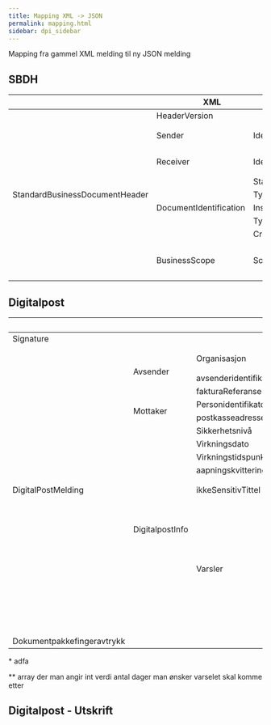 ```yaml
---
title: Mapping XML -> JSON 
permalink: mapping.html
sidebar: dpi_sidebar
---
```




Mapping fra gammel XML melding til ny JSON melding

## SBDH

<table>
    <thead>
        <tr>
            <th colspan=4>XML</th>
            <th>JSONPath</th>
        </tr>
    </thead>
    <tbody>
        <tr>
            <td rowspan=13>StandardBusinessDocumentHeader</td>
            <td>HeaderVersion</td>
            <td></td>
            <td></td>
            <td>>$.standardBusinessDocument.standardBusinessDocumentHeader.headerVersion</td>
        </tr>
        <tr>            
            <td rowspan=2>Sender</td>
            <td rowspan=2>Identifier</td>
            <td>Authority</td> 
            <td>$.standardBusinessDocument.standardBusinessDocumentHeader.sender[0].identifier.authority</td>           
        </tr>
        <tr>            
            <td>Value</td>
            <td>$.standardBusinessDocument.standardBusinessDocumentHeader.sender[0].identifier.value</td>
        </tr>
        <tr>
            <td rowspan=2>Receiver</td>
            <td rowspan=2>Identifier</td>
            <td>Authority</td> 
            <td>$.standardBusinessDocument.standardBusinessDocumentHeader.receiver[0].identifier.authority</td>           
        </tr>
        <tr>
            <td>Value</td>
            <td>$.standardBusinessDocument.standardBusinessDocumentHeader.receiver[0].identifier.value</td>
        </tr>
        <tr>
            <td rowspan=5>DocumentIdentification</td>
            <td>Standard</td>
            <td></td>
            <td>$.standardBusinessDocument.standardBusinessDocumentHeader.documentIdentification.standard</td>
        </tr>
        <tr>            
            <td>TypeVersion</td>
            <td></td>
            <td>$.standardBusinessDocument.standardBusinessDocumentHeader.documentIdentification.typeVersion</td>
        </tr>
         <tr>            
            <td>InstanceIdentifier</td>
            <td></td>
            <td>$.standardBusinessDocument.standardBusinessDocumentHeader.documentIdentification.instanceIdentifier</td>
        </tr>
        <tr>            
            <td>Type</td>
            <td></td>
            <td>$.standardBusinessDocument.standardBusinessDocumentHeader.documentIdentification.type</td>
        </tr>
        <tr>            
            <td>CreationDateAndTime</td>
            <td></td>
            <td>$.standardBusinessDocument.standardBusinessDocumentHeader.documentIdentification.creationDateAndTime</td>
        </tr>
        <tr>
            <td rowspan=3>BusinessScope</td>
            <td rowspan=3>Scope</td>
            <td>Type</td>
            <td>$.standardBusinessDocument.standardBusinessDocumentHeader.businessScope.scope[].</td>
        </tr>
        <tr>
        <td>InstanceIdentifier</td>
            <td>$.standardBusinessDocument.standardBusinessDocumentHeader.businessScope.scope[].</td>
        </tr>
        <td>Identifier</td>
            <td>$.standardBusinessDocument.standardBusinessDocumentHeader.businessScope.scope[].</td>
        </tr>
    </tbody>
</table>

## Digitalpost


<table>
    <thead>
        <tr>
            <th colspan=6>XML</th>
            <th>JSONPath</th>
        </tr>
    </thead>
    <tbody>
        <tr>
            <td>Signature</td>
        </tr>
        <tr>
            <td rowspan=23>DigitalPostMelding</td>
            <td rowspan=5>Avsender</td>
            <td rowspan=3>Organisasjon</td>
            <td>authority</td>
            <td></td>
            <td></td>
            <td>$.standardBusinessDocument.digital.avsender.virksomhetsidentifikator.authority</td>
        <tr>
        <tr>
            <td>value</td>
            <td></td>
            <td></td>
            <td>$.standardBusinessDocument.digital.avsender.virksomhetsidentifikator.value</td>
        </tr>
        <tr>            
            <td>avsenderidentifikator</td>
            <td></td>
            <td></td>
            <td></td>
            <td>$.standardBusinessDocument.digital.avsender.avsenderidentifikator</td>
        </tr>
        <tr>
            <td>fakturaReferanse</td>
            <td></td>
            <td></td>
            <td></td>
            <td>$.standardBusinessDocument.digital.avsender.fakturaReferanse</td>
        </tr>
        <tr>        
            <td rowspan=2>Mottaker</td>
            <td>Personidentifikator</td>
            <td></td>
            <td></td>
            <td></td>
            <td>Ikke lenger i bruk *</td>
        </tr>
        <tr>
            <td>postkasseadresse</td>
            <td></td>
            <td></td>
            <td></td>
            <td>$.standardBusinessDocument.digital.mottaker.postkasseadresse</td>
        </tr>        
        <tr>
            <td rowspan=16>DigitalpostInfo</td>
            <td>Sikkerhetsnivå<td>
            <td></td>
            <td></td>
            <td>$.standardBusinessDocument.digital.sikkerhetsnivaa</td>
        </tr>
        <tr>
            <td>Virkningsdato</td>
            <td></td>
            <td></td>
            <td></td>
            <td>$.standardBusinessDocument.digital.virkningsdato</td>
        </tr>        
        <tr>
            <td>Virkningstidspunkt</td>
            <td></td>
            <td></td>
            <td></td>
            <td>$.standardBusinessDocument.digital.virkningstidspunkt</td>
        </tr>        
        <tr>
            <td>aapningskvittering</td>
            <td></td>
            <td></td>
            <td></td>
            <td>$.standardBusinessDocument.digital.aapningskvittering</td>
        </tr>        
        <tr>
            <td rowspan=2>ikkeSensitivTittel</td>
            <td>lang</td>
            <td></td>
            <td></td>
            <td>$.standardBusinessDocument.digital.ikkesensitivtittel.spraak</td>
        </tr> 
        <tr>            
            <td>value</td>
            <td></td>
            <td></td>
            <td>$.standardBusinessDocument.digital.ikkesensitivtittel.tittel</td>
        </tr>        
        <tr>
            <td rowspan=10>Varsler</td>
            <td rowspan=5>epostvarsel</td>
            <td>epostadresse</td>
            <td></td>
            <td>$.standardBusinessDocument.digital.epostvarsel.epostadresse</td>
        </tr> 
        <tr>       
            <td rowspan=2>varslingsTekst</td>
            <td>lang</td>   
            <td>$.standardBusinessDocument.digital.epostvarsel.spraak</td>
        </tr>
        <tr>
            <td>value</td>   
            <td>$.standardBusinessDocument.digital.epostvarsel.varslingstekst</td>
        </tr>
        <tr>
            <td rowspan=2>repetisjoner</td>
            <td>dagerEtter</td>   
            <td>$.standardBusinessDocument.digital.epostvarsel.repetisjoner[] **</td>
        </tr> 
        <tr>            
            <td>dagerEtter</td>   
            <td>$.standardBusinessDocument.digital.epostvarsel.repetisjoner[] **</td>
        </tr>    
        <tr>            
            <td rowspan=5>smsVarsel</td>
            <td>mobiltelefonnummer</td>
            <td></td>
            <td>$.standardBusinessDocument.digital.</td>
        </tr> 
        <tr>       
            <td rowspan=2>varslingsTekst</td>
            <td>lang</td>   
            <td>$.standardBusinessDocument.digital.</td>
        </tr>
        <tr>
            <td>value</td>   
            <td>$.standardBusinessDocument.digital.</td>
        </tr>
        <tr>
            <td rowspan=2>repetisjoner</td>
            <td>dagerEtter</td>   
            <td>$.standardBusinessDocument.digital.</td>
        </tr> 
        <tr>            
            <td>dagerEtter</td>   
            <td>$.standardBusinessDocument.digital.</td>
        </tr>    
        <tr>
            <td rowspan=2>Dokumentpakkefingeravtrykk</td> 
            <td></td>   
            <td></td>   
            <td></td>   
            <td></td>   
            <td>$.standardBusinessDocument.digital.</td>    
        </tr>
    </tbody>
<table>

\* adfa

** array der man angir int verdi antal dager man ønsker varselet skal komme etter

## Digitalpost - Utskrift







